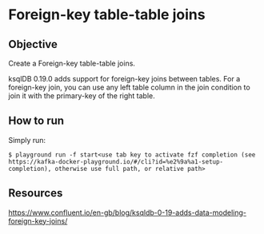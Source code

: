 # Foreign-key table-table joins

## Objective

Create a Foreign-key table-table joins.

ksqlDB 0.19.0 adds support for foreign-key joins between tables. For a foreign-key join, you can use any left table column in the join condition to join it with the primary-key of the right table.

## How to run

Simply run:

```
$ playground run -f start<use tab key to activate fzf completion (see https://kafka-docker-playground.io/#/cli?id=%e2%9a%a1-setup-completion), otherwise use full path, or relative path>
```

## Resources
https://www.confluent.io/en-gb/blog/ksqldb-0-19-adds-data-modeling-foreign-key-joins/

